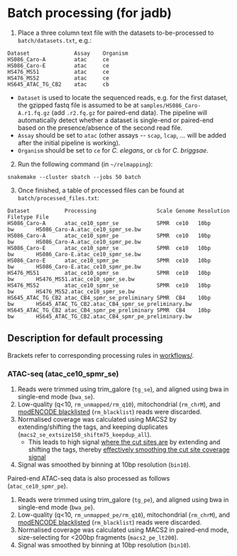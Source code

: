 # Batch processing (for jadb)
1. Place a three column text file with the datasets to-be-processed to `batch/datasets.txt`, e.g.:
```
Dataset              Assay    Organism
HS086_Caro-A         atac     ce
HS086_Caro-E         atac     ce
HS476_MS51           atac     ce
HS476_MS52           atac     ce
HS645_ATAC_TG_CB2    atac     cb
```
* `Dataset` is used to locate the sequenced reads, e.g. for the first dataset, the gzipped fastq file is assumed to be at `samples/HS086_Caro-A.r1.fq.gz` (add `.r2.fq.gz` for paired-end data). The pipeline will automatically detect whether a dataset is single-end or paired-end based on the presence/absence of the second read file.
* `Assay` should be set to `atac` (other assays -- `scap`, `lcap`, ... will be added after the initial pipeline is working).
* `Organism` should be set to `ce` for _C. elegans_, or `cb` for _C. briggsae_.
2. Run the following command (in `~/relmapping`):
```
snakemake --cluster sbatch --jobs 50 batch
```
3. Once finished, a table of processed files can be found at  `batch/processed_files.txt`:
```
Dataset           Processing                   Scale Genome Resolution Filetype File
HS086_Caro-A      atac_ce10_spmr_se            SPMR  ce10   10bp       bw       HS086_Caro-A.atac_ce10_spmr_se.bw
HS086_Caro-A      atac_ce10_spmr_pe            SPMR  ce10   10bp       bw       HS086_Caro-A.atac_ce10_spmr_pe.bw
HS086_Caro-E      atac_ce10_spmr_se            SPMR  ce10   10bp       bw       HS086_Caro-E.atac_ce10_spmr_se.bw
HS086_Caro-E      atac_ce10_spmr_pe            SPMR  ce10   10bp       bw       HS086_Caro-E.atac_ce10_spmr_pe.bw
HS476_MS51        atac_ce10_spmr_se            SPMR  ce10   10bp       bw       HS476_MS51.atac_ce10_spmr_se.bw
HS476_MS52        atac_ce10_spmr_se            SPMR  ce10   10bp       bw       HS476_MS52.atac_ce10_spmr_se.bw
HS645_ATAC_TG_CB2 atac_CB4_spmr_se_preliminary SPMR  CB4    10bp       bw       HS645_ATAC_TG_CB2.atac_CB4_spmr_se_preliminary.bw
HS645_ATAC_TG_CB2 atac_CB4_spmr_pe_preliminary SPMR  CB4    10bp       bw       HS645_ATAC_TG_CB2.atac_CB4_spmr_pe_preliminary.bw
```

## Description for default processing

Brackets refer to corresponding processing rules in [workflows/](/workflows/).

### ATAC-seq (atac_ce10_spmr_se)

1. Reads were trimmed using trim_galore (`tg_se`), and aligned using bwa in single-end mode (`bwa_se`).
2. Low-quality (q<10, `rm_unmapped/rm_q10`), mitochondrial (`rm_chrM`), and [modENCODE blacklisted](https://www.encodeproject.org/comparative/regulation/#Wormset5) (`rm_blacklist`) reads were discarded.
3. Normalised coverage was calculated using MACS2 by extending/shifting the tags, and keeping duplicates (`macs2_se_extsize150_shiftm75_keepdup_all`).
    - This leads to high signal [where the cut sites are](https://github.com/taoliu/MACS/issues/145) by extending and shifting the tags, thereby [effectively smoothing the cut site coverage signal](https://groups.google.com/forum/#!topic/macs-announcement/4OCE59gkpKYs)
4. Signal was smoothed by binning at 10bp resolution (`bin10`).

Paired-end ATAC-seq data is also processed as follows (`atac_ce10_spmr_pe`).

1. Reads were trimmed using trim_galore (`tg_pe`), and aligned using bwa in single-end mode (`bwa_pe`).
2. Low-quality (q<10, `rm_unmapped_pe/rm_q10`), mitochondrial (`rm_chrM`), and [modENCODE blacklisted](https://www.encodeproject.org/comparative/regulation/#Wormset5) (`rm_blacklist`) reads were discarded.
3. Normalised coverage was calculated using MACS2 in paired-end mode, size-selecting for <200bp fragments (`macs2_pe_lt200`).
4. Signal was smoothed by binning at 10bp resolution (`bin10`).
